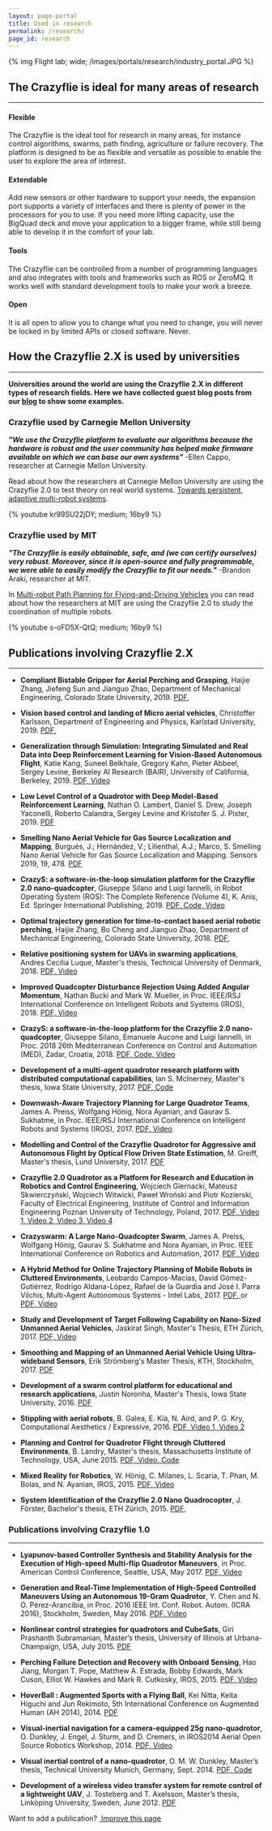 ```yaml
---
layout: page-portal
title: Used in research
permalink: /research/
page_id: research
---
```


{% img Flight lab; wide; /images/portals/research/industry_portal.JPG %}

## The Crazyflie is ideal for many areas of research
---

#### Flexible

The Crazyflie is the ideal tool for research in many areas, for instance control algorithms,
swarms, path finding, agriculture or failure recovery. The platform is designed to be as
flexible and versatile as possible to enable the user to explore the area of interest.

#### Extendable

Add new sensors or other hardware to support your needs, the expansion port supports a variety
of interfaces and there is plenty of power in the processors for you to use. If you need
more lifting capacity, use the BigQuad deck and move your application to a bigger frame,
while still being able to develop it in the comfort of your lab.

#### Tools

The Crazyflie can be controlled from a number of programming languages and also integrates with
tools and frameworks such as ROS or ZeroMQ. It works well with standard development tools to make
your work a breeze.

#### Open

It is all open to allow you to change what you need to change, you will never be locked in
by limited APIs or closed software. Never.

## How the Crazyflie 2.X is used by universities
---
__Universities around the world are using the Crazyflie 2.X in different types of research fields. Here we have collected guest blog posts from our [blog](/blog/) to show some examples.__

### Crazyflie used by Carnegie Mellon University

__*"We use the Crazyflie platform to evaluate our algorithms because the hardware is robust and the user community has helped make firmware available on which we can base our own systems"*__
-Ellen Cappo, researcher at Carnegie Mellon University.

Read about how the researchers at Carnegie Mellon University are using the Crazyflie 2.0 to test theory on real world systems.
[Towards persistent, adaptive multi-robot systems](https://bitcraze.io/2017/06/towards-persistent-adaptive-multi-robot-systems/).

{% youtube kr99SU22jDY; medium; 16by9 %}

### Crazyflie used by MIT

__*"The Crazyflie is easily obtainable, safe, and (we can certify ourselves) very robust. Moreover, since it is open-source and fully programmable, we were able to easily modify the Crazyflie to fit our needs."*__
-Brandon Araki, researcher at MIT.

In [Multi-robot Path Planning for Flying-and-Driving Vehicles](https://bitcraze.io/2017/07/multi-robot-path-planning-for-flying-and-driving-vehicles/)
you can read about how the researchers at MIT are using the Crazyflie 2.0 to study the coordination of multiple robots.

{% youtube s-oFD5X-QtQ; medium; 16by9 %}


## Publications involving Crazyflie 2.X
---

* **Compliant Bistable Gripper for Aerial Perching and Grasping**, Haijie Zhang, Jiefeng Sun and Jianguo Zhao, Department of Mechanical Engineering, Colorado State University, 2019.
[PDF, ](https://ieeexplore.ieee.org/document/8793936)

* **Vision based control and landing of Micro aerial vehicles**, Christoffer Karlsson, Department of Engineering and Physics, Karlstad University, 2019.
[PDF, ](http://kau.diva-portal.org/smash/get/diva2:1332929/FULLTEXT01.pdf)

* **Generalization through Simulation: Integrating Simulated and Real Data into Deep Reinforcement Learning for Vision-Based Autonomous Flight**, Katie Kang, Suneel Belkhale, Gregory Kahn, Pieter Abbeel, Sergey Levine, Berkeley AI Research (BAIR), University of California, Berkeley, 2019.
[PDF, ](https://arxiv.org/pdf/1902.03701.pdf)
[Video](https://www.youtube.com/watch?v=Rb2a6lSQSas)

* **Low Level Control of a Quadrotor with Deep Model-Based Reinforcement Learning**, Nathan O. Lambert, Daniel S. Drew, Joseph Yaconelli, Roberto Calandra, Sergey Levine and Kristofer S. J. Pister, 2019.
[PDF](https://arxiv.org/pdf/1901.03737.pdf)

* **Smelling Nano Aerial Vehicle for Gas Source Localization and Mapping**, Burgués, J.; Hernández, V.; Lilienthal, A.J.; Marco, S. Smelling Nano Aerial Vehicle for Gas Source Localization and Mapping. Sensors 2019, 19, 478.
[PDF](https://www.mdpi.com/1424-8220/19/3/478)

* **CrazyS: a software-in-the-loop simulation platform for the Crazyflie 2.0 nano-quadcopter**, Giuseppe Silano and Luigi Iannelli, in Robot Operating System (ROS): The Complete Reference (Volume 4), K. Anis, Ed. Springer International Publishing, 2019.
[PDF, ](https://giuseppesilano.net/publications/rosChapter19.pdf)
[Code, ](https://github.com/gsilano/CrazyS)
[Video](https://youtu.be/qsrYCUSQ-S4)

* **Optimal trajectory generation for time-to-contact based aerial robotic perching**, Haijie Zhang, Bo Cheng and Jianguo Zhao, Department of Mechanical Engineering, Colorado State University, 2018.
[PDF, ](https://iopscience.iop.org/article/10.1088/1748-3190/aaeb13)

* **Relative positioning system for UAVs in swarming applications**, Andres Cecilia Luque, Master's thesis, Technical University of Denmark, 2018.
[PDF, ](https://findit.dtu.dk/en/catalog/2439894045)
[Video](https://youtu.be/4RpF8OThViY)

* **Improved Quadcopter Disturbance Rejection Using Added Angular Momentum**, Nathan Bucki and Mark W. Mueller, in Proc. IEEE/RSJ International Conference on Intelligent Robots and Systems (IROS), 2018.
[PDF, ](http://hiperlab.berkeley.edu/wp-content/uploads/2018/07/2018_ImprovedQuadcopter.pdf)
[Video](https://www.youtube.com/watch?v=XcZh4_J4yGM)

* **CrazyS: a software-in-the-loop platform for the Crazyflie 2.0 nano-quadcopter**, Giuseppe Silano, Emanuele Aucone and Luigi Iannelli, in Proc. 2018 26th Mediterranean Conference on Control and Automation (MED), Zadar, Croatia, 2018.
[PDF, ](https://giuseppesilano.net/publications/med18.pdf)
[Code, ](https://github.com/gsilano/CrazyS)
[Video](https://youtu.be/pda-tuULewM)

* **Development of a multi-agent quadrotor research platform with distributed computational capabilities**, Ian S. McInerney, Master's thesis, Iowa State University, 2017.
[PDF, ](https://lib.dr.iastate.edu/etd/15575)
[Code](https://git.ece.iastate.edu/danc/Custom_CrazyFlie_Software/tags/McInerney_Thesis_Code)

* **Downwash-Aware Trajectory Planning for Large Quadrotor Teams**, James A. Preiss, Wolfgang Hönig, Nora Ayanian, and Gaurav S. Sukhatme, in Proc. IEEE/RSJ International Conference on Intelligent Robots and Systems (IROS), 2017.
[PDF, ](http://usc-actlab.github.io/publications/Preiss_IROS2017.pdf)
[Video](http://youtu.be/YnGZ-arUwgc)

* **Modelling and Control of the Crazyflie Quadrotor for Aggressive and Autonomous Flight by Optical Flow Driven State Estimation**, M. Greiff, Master's thesis, Lund University, 2017.
[PDF](http://lup.lub.lu.se/student-papers/record/8905295/file/8905299.pdf)

* **Crazyflie 2.0 Quadrotor as a Platform for Research and Education in Robotics and Control Engineering**,
Wojciech Giernacki, Mateusz Skwierczyński, Wojciech Witwicki, Paweł Wroński and Piotr Kozierski, Faculty of Electrical Engineering, Institute of Control and Information Engineering Poznan University of Technology, Poland, 2017.
[PDF, ](/papers/giernacki_draft_crazyflie2.0.pdf)
[Video 1, ](https://www.youtube.com/watch?v=BQJHj0SBhys)
[Video 2, ](https://www.youtube.com/watch?v=c2HkxI_KMcY)
[Video 3, ](https://www.youtube.com/watch?v=3r1ks7B15AA)
[Video 4](https://www.youtube.com/watch?v=IAwlL2Y9XHA)

* **Crazyswarm: A Large Nano-Quadcopter Swarm**, James A. Preiss, Wolfgang Hönig, Gaurav S. Sukhatme and Nora Ayanian, in Proc. IEEE International Conference on Robotics and Automation, 2017.
[PDF, ](http://usc-actlab.github.io/publications/Preiss_ICRA2017.pdf)
[Video](https://youtu.be/ezTayb76x9U)

* **A Hybrid Method for Online Trajectory Planning of Mobile Robots in Cluttered Environments**,
Leobardo Campos-Macías, David Gómez-Gutiérrez, Rodrigo Aldana-López, Rafael de la Guardia and José I. Parra Vilchis, Multi-Agent Autonomous Systems - Intel Labs, 2017.
[PDF, ](http://dx.doi.org/10.1109/LRA.2017.2655145) or
[PDF, ](/papers/online-trajectory-planning-in-cluttered-environments.pdf)
[Video](https://youtu.be/DJ1IZRL5t1Q)

* **Study and Development of Target Following Capability on Nano-Sized Unmanned Aerial Vehicles**, Jaskirat Singh, Master's Thesis, ETH Zürich, 2017.
[PDF, ](https://drive.google.com/open?id=0B25OtRh9Sj8PYTh6MDlFZ1o2blU)
[Video](https://www.youtube.com/playlist?list=PLjVmOOHPDGkDay3pz_ElfohVTDqN4aBiS)

* **Smoothing and Mapping of an Unmanned Aerial Vehicle Using Ultra-wideband Sensors**, Erik Strömberg's Master Thesis, KTH, Stockholm, 2017.
[PDF](http://kth.diva-portal.org/smash/record.jsf?pid=diva2%3A1148538&dswid=390)

* **Development of a swarm control platform for educational and research applications**, Justin Noronha, Master's Thesis, Iowa State University, 2016.
[PDF](https://lib.dr.iastate.edu/etd/15783/)

* **Stippling with aerial robots**, B. Galea, E. Kia, N. Aird, and P. G. Kry, Computational Aesthetics / Expressive, 2016.
[PDF, ](http://www.cs.mcgill.ca/~kry/pubs/stippling/stippling.pdf)
[Video 1, ](https://www.youtube.com/watch?v=CP-fBvcUAls)
[Video 2](https://www.youtube.com/watch?v=N_B6Fs9U_go)

* **Planning and Control for Quadrotor Flight through Cluttered Environments**, B. Landry,  Master's thesis, Massachusetts Institute of Technology, USA, June 2015.
[PDF, ](http://groups.csail.mit.edu/robotics-center/public_papers/Landry15.pdf)
[Video, ](https://www.youtube.com/watch?v=v-s564NoAu0)
[Code](https://github.com/blandry/crazyflie-tools)

* **Mixed Reality for Robotics**, W. Hönig, C. Milanes, L. Scaria, T. Phan, M. Bolas, and N. Ayanian, IROS, 2015.
[PDF, ](http://www-bcf.usc.edu/~ayanian/files/Ayanian_IROS2015a.pdf)
[Video](https://www.youtube.com/watch?v=px9iHkA0nOI)

* **System Identification of the Crazyflie 2.0 Nano Quadrocopter**, J. Förster,  Bachelor's thesis, ETH Zürich, 2015.
[PDF, ](https://polybox.ethz.ch/index.php/s/20dde63ee00ffe7085964393a55a91c7)


### Publications involving Crazyflie 1.0
---
* **Lyapunov-based Controller Synthesis and Stability Analysis for the Execution of High-speed Multi-flip Quadrotor Maneuvers**, in Proc. American Control Conference, Seattle, USA, May 2017.
[PDF, ](http://www.uscamsl.com/Publications/Conference/ACC2017aChen.pdf)
[Video](http://www.uscamsl.com/resources/MultiFlipACC.mp4)

* **Generation and Real-Time Implementation of High-Speed Controlled Maneuvers Using an Autonomous 19-Gram Quadrotor**, Y. Chen and N. O. Pérez-Arancibia, in Proc. 2016 IEEE Int. Conf. Robot. Autom. (ICRA 2016), Stockholm, Sweden, May 2016.
[PDF, ](http://www.uscamsl.com/Publications/Conference/ICRA2016.pdf)
[Video](http://www.uscamsl.com/resources/ICRA2016/MultiFlip.mp4)

* **Nonlinear control strategies for quadrotors and CubeSats**, Giri Prashanth Subramanian, Master’s thesis, University of Illinois at Urbana-Champaign, USA, July 2015.
[PDF](https://www.ideals.illinois.edu/bitstream/handle/2142/88078/SUBRAMANIAN-THESIS-2015.pdf?sequence=1)

* **Perching Failure Detection and Recovery with Onboard Sensing**, Hao Jiang, Morgan T. Pope, Matthew A. Estrada, Bobby Edwards, Mark Cuson, Elliot W. Hawkes and Mark R. Cutkosky, IROS, 2015.
[PDF, ](http://ieeexplore.ieee.org/xpl/login.jsp?tp=&arnumber=7353531&url=http%3A%2F%2Fieeexplore.ieee.org%2Fxpls%2Fabs_all.jsp%3Farnumber%3D7353531)
[Video](https://m.youtube.com/watch?v=xhtbprB5Rqs)

* **HoverBall : Augmented Sports with a Flying Ball**, Kei Nitta, Keita Higuchi and Jun Rekimoto, 5th International Conference on Augmented Human (AH 2014), 2014.
[PDF](https://rekimotolab.files.wordpress.com/2014/02/a13-nitta.pdf)

* **Visual-inertial navigation for a camera-equipped 25g nano-quadrotor**, O. Dunkley, J. Engel, J. Sturm, and D. Cremers,  in IROS2014 Aerial Open Source Robotics Workshop, 2014.
[PDF, ](https://vision.in.tum.de/_media/spezial/bib/dunkley14iros.pdf)
[Video](https://vision.in.tum.de/_media/spezial/bib/dunkley14iros.mp4)

* **Visual inertial control of a nano-quadrotor**, O. M. W. Dunkley, Master’s thesis, Technical University Munich, Germany, Sept. 2014.
[PDF, ](https://vision.in.tum.de/_media/spezial/bib/dunkley14msc.pdf)
[Code](https://github.com/omwdunkley/crazyflieROS)

* **Development of a wireless video transfer system for remote control of a lightweight UAV**, J. Tosteberg and T. Axelsson, Master’s thesis, Linköping University, Sweden, June 2012.
[PDF](http://liu.diva-portal.org/smash/get/diva2:534744/FULLTEXT01.pdf)

<div class="col-md-12">
  <p class="text-right">Want to add a publication? <a href="https://github.com/bitcraze/bitcraze-website/edit/master/src/{{page.path}}"><i class="fa fa-pencil"></i> &nbsp;Improve this page</a></p>
</div>
